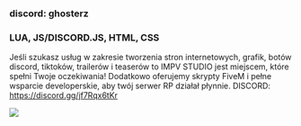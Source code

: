 <h3 align="left">discord: ghosterz</h3>
<h3 align="left"> LUA, JS/DISCORD.JS, HTML, CSS</h3>

Jeśli szukasz usług w zakresie tworzenia stron internetowych, grafik, botów discord, tiktoków, trailerów i teaserów to IMPV STUDIO jest miejscem, które spełni Twoje oczekiwania!
Dodatkowo oferujemy skrypty FiveM i pełne wsparcie developerskie, aby twój serwer RP działał płynnie.
DISCORD: https://discord.gg/jf7Rqx6tKr

<div align="left">
  <img src="https://profile-counter.glitch.me/gh0sterz/count.svg?"  />
</div>
